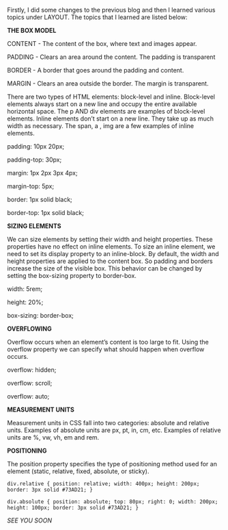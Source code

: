  Firstly, I did some changes to the previous blog and then I learned various topics under LAYOUT. The topics that I learned are listed below:

**THE BOX MODEL**

CONTENT -  The content of the box, where text and images appear.

PADDING -  Clears an area around the content. The padding is transparent

BORDER -  A border that goes around the padding and content.

MARGIN -  Clears an area outside the border. The margin is transparent.

There are two types of HTML elements: block-level and inline. Block-level elements always start on a new line and occupy the entire available
horizontal space. The p AND div elements are examples of block-level elements. Inline elements don’t start on a new line. They take up as much width as necessary. The
span, a , img are a few examples of inline elements.

padding: 10px 20px;

padding-top: 30px;

margin: 1px 2px 3px 4px;

margin-top: 5px;

border: 1px solid black;

border-top: 1px solid black;

**SIZING ELEMENTS**

We can size elements by setting their width and height properties. These properties have no effect on inline elements. To size an inline element, we need to set its display
property to an inline-block. By default, the width and height properties are applied to the content box. So padding and borders increase the size of the visible box. This behavior can be changed by setting
the box-sizing property to border-box.

width: 5rem;

height: 20%;

box-sizing: border-box;

**OVERFLOWING**

Overflow occurs when an element’s content is too large to fit. Using the overflow property we can specify what should happen when overflow occurs.

overflow: hidden;

overflow: scroll;

overflow: auto;


**MEASUREMENT UNITS**

Measurement units in CSS fall into two categories: absolute and relative units. Examples of absolute units are px, pt, in, cm, etc. Examples of relative units are %, vw, vh, em and
rem.

**POSITIONING**

The position property specifies the type of positioning method used for an element (static, relative, fixed, absolute, or sticky).


`div.relative {
  position: relative;
  width: 400px;
  height: 200px;
  border: 3px solid #73AD21;
}`

`div.absolute {
  position: absolute;
  top: 80px;
  right: 0;
  width: 200px;
  height: 100px;
  border: 3px solid #73AD21;
}`

_SEE YOU SOON_

